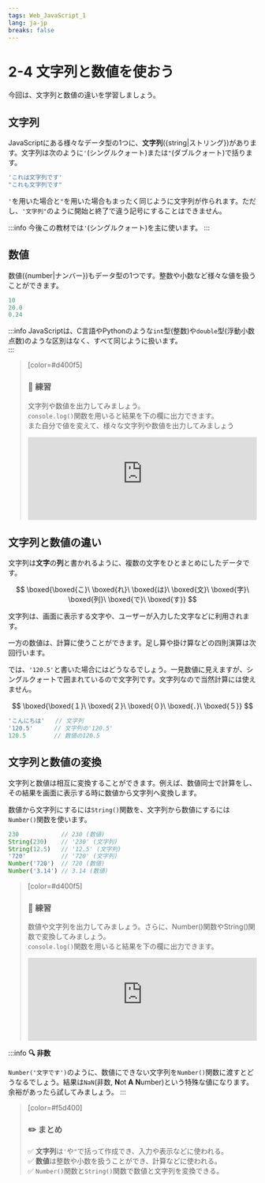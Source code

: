 ```yaml
---
tags: Web_JavaScript_1
lang: ja-jp
breaks: false
---
```


<style>
iframe{
  border: none;
  width: 100%;
  min-height: 12em;
}
</style>

# 2-4 文字列と数値を使おう

今回は、文字列と数値の違いを学習しましょう。

## 文字列

JavaScriptにある様々なデータ型の1つに、**文字列**({string|ストリング})があります。文字列は次のように`'`(シングルクォート)または`"`(ダブルクォート)で括ります。

```javascript
'これは文字列です'
"これも文字列です"
```

`'`を用いた場合と`"`を用いた場合もまったく同じように文字列が作られます。ただし、`'文字列"`のように開始と終了で違う記号にすることはできません。
<!-- 'と"はまったく同じ -->

:::info
今後この教材では`'`(シングルクォート)を主に使います。
:::

<!--
JSPrimer
https://jsprimer.net/basic/string/
https://jsprimer.net/basic/data-type/#string

MDN
https://developer.mozilla.org/ja/docs/Web/JavaScript/Reference/Global_Objects/String
-->

## 数値

数値({number|ナンバー})もデータ型の1つです。整数や小数など様々な値を扱うことができます。

```javascript
10
20.0
0.24
```

:::info
JavaScriptは、C言語やPythonのような`int`型(整数)や`double`型(浮動小数点数)のような区別はなく、すべて同じように扱います。  
:::

<!-- 
JSPrimer
https://jsprimer.net/basic/data-type/#number

MDN
https://developer.mozilla.org/ja/docs/Web/JavaScript/Reference/Global_Objects/Number
-->

> [color=#d400f5]
> 
> ### :rocket: **練習**
> 
> 文字列や数値を出力してみましょう。  
> `console.log()`関数を用いると結果を下の欄に出力できます。  
> また自分で値を変えて、様々な文字列や数値を出力してみましょう
> 
> <iframe src="https://uec-programming.github.io/basic_training/web-sample/editor.html?code=console.log('おはよう');\nconsole.log(%22こんにちは%22);\nconsole.log(2020);"></iframe>

## 文字列と数値の違い

文字列は**文字**の**列**と書かれるように、複数の文字をひとまとめにしたデータです。

$$
\boxed{\boxed{こ}\ \boxed{れ}\ \boxed{は}\ \boxed{文}\ \boxed{字}\ \boxed{列}\ \boxed{で}\ \boxed{す}}
$$

文字列は、画面に表示する文字や、ユーザーが入力した文字などに利用されます。

一方の数値は、計算に使うことができます。足し算や掛け算などの四則演算は次回行います。

では、`'120.5'`と書いた場合にはどうなるでしょう。一見数値に見えますが、シングルクォートで囲まれているので文字列です。文字列なので当然計算には使えません。

$$
\boxed{\boxed{１}\ \boxed{２}\ \boxed{０}\ \boxed{．}\ \boxed{５}}
$$

```javascript
'こんにちは'   // 文字列
'120.5'      // 文字列の'120.5'
120.5        // 数値の120.5
```

## 文字列と数値の変換

文字列と数値は相互に変換することができます。例えば、数値同士で計算をし、その結果を画面に表示する時に数値から文字列へ変換します。

数値から文字列にするには`String()`関数を、文字列から数値にするには`Number()`関数を使います。

```javascript
230            // 230 (数値)
String(230)    // '230' (文字列)
String(12.5)   // '12.5' (文字列)
'720'          // '720' (文字列)
Number('720')  // 720 (数値)
Number('3.14') // 3.14 (数値)
```

> [color=#d400f5]
> 
> ### :rocket: **練習**
> 
> 数値や文字列を出力してみましょう。さらに、Number()関数やString()関数で変換してみましょう。  
> `console.log()`関数を用いると結果を下の欄に出力できます。
> 
> <iframe src="https://uec-programming.github.io/basic_training/web-sample/editor.html?code=console.log(230);\nconsole.log(String(230));"></iframe>

:::info
**:mag: 非数**

`Number('文字です')`のように、数値にできない文字列を`Number()`関数に渡すとどうなるでしょう。結果は`NaN`(非数, **N**ot **A** **N**umber)という特殊な値になります。余裕があったら試してみましょう。
:::

> [color=#f5d400]
> ### :pencil2: **まとめ**
> 
> :white_check_mark: **文字列**は`'`や`"`で括って作成でき、入力や表示などに使われる。  
> :white_check_mark: **数値**は整数や小数を扱うことができ、計算などに使われる。  
> :white_check_mark: `Number()`関数と`String()`関数で数値と文字列を変換できる。  
> 
